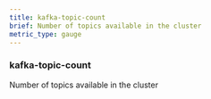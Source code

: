 ```yaml
---
title: kafka-topic-count
brief: Number of topics available in the cluster
metric_type: gauge
---
```

### kafka-topic-count

Number of topics available in the cluster